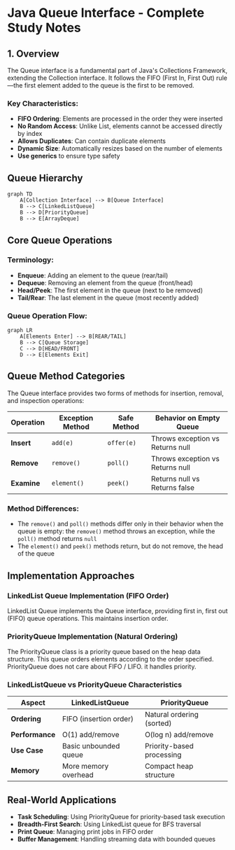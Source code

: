 # Java Queue Interface - Complete Study Notes

## 1. Overview

The Queue interface is a fundamental part of Java's Collections Framework, extending the Collection interface. 
It follows the FIFO (First In, First Out) rule—the first element added to the queue is the first to be removed.

### Key Characteristics:
- **FIFO Ordering**: Elements are processed in the order they were inserted
- **No Random Access**: Unlike List, elements cannot be accessed directly by index
- **Allows Duplicates**: Can contain duplicate elements
- **Dynamic Size**: Automatically resizes based on the number of elements
- **Use generics** to ensure type safety

## Queue Hierarchy

```mermaid
graph TD
    A[Collection Interface] --> B[Queue Interface]
    B --> C[LinkedListQueue]
    B --> D[PriorityQueue]
    B --> E[ArrayDeque]
```

## Core Queue Operations

### Terminology:
- **Enqueue**: Adding an element to the queue (rear/tail)
- **Dequeue**: Removing an element from the queue (front/head)
- **Head/Peek**: The first element in the queue (next to be removed)
- **Tail/Rear**: The last element in the queue (most recently added)

### Queue Operation Flow:

```mermaid
graph LR
    A[Elements Enter] --> B[REAR/TAIL]
    B --> C[Queue Storage]
    C --> D[HEAD/FRONT]
    D --> E[Elements Exit]
```

## Queue Method Categories

The Queue interface provides two forms of methods for insertion, removal, and inspection operations:

| Operation   | Exception Method | Safe Method | Behavior on Empty Queue          |
|-------------|------------------|-------------|----------------------------------|
| **Insert**  | `add(e)`         | `offer(e)`  | Throws exception vs Returns null |
| **Remove**  | `remove()`       | `poll()`    | Throws exception vs Returns null |
| **Examine** | `element()`      | `peek()`    | Returns null vs Returns false    |

### Method Differences:
- The `remove()` and `poll()` methods differ only in their behavior when the queue is empty: the `remove()` method throws an exception, while the `poll()` method returns `null`
- The `element()` and `peek()` methods return, but do not remove, the head of the queue

## Implementation Approaches

### LinkedList Queue Implementation (FIFO Order)

LinkedList Queue implements the Queue interface, providing first in, first out (FIFO) queue operations. This maintains insertion order.

### PriorityQueue Implementation (Natural Ordering)

The PriorityQueue class is a priority queue based on the heap data structure. This queue orders elements according to the order specified. PriorityQueue does not care about FIFO / LIFO. it handles priority.

### LinkedListQueue vs PriorityQueue Characteristics

| Aspect          | LinkedListQueue        | PriorityQueue             |
|-----------------|------------------------|---------------------------|
| **Ordering**    | FIFO (insertion order) | Natural ordering (sorted) |
| **Performance** | O(1) add/remove        | O(log n) add/remove       |
| **Use Case**    | Basic unbounded queue  | Priority-based processing |
| **Memory**      | More memory overhead   | Compact heap structure    |

## Real-World Applications

- **Task Scheduling**: Using PriorityQueue for priority-based task execution
- **Breadth-First Search**: Using LinkedList queue for BFS traversal
- **Print Queue**: Managing print jobs in FIFO order
- **Buffer Management**: Handling streaming data with bounded queues